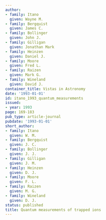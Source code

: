 ```yaml
---
author:
- family: Itano
  given: Wayne M.
- family: Bergquist
  given: James C.
- family: Bollinger
  given: John J.
- family: Gilligan
  given: Jonathan Mark
- family: Heinzen
  given: Daniel J.
- family: Moore
  given: Fred L.
- family: Raizen
  given: Mark G.
- family: Wineland
  given: David J.
container_title: Vistas in Astronomy
date: '1993-01-01'
id: itano_1993_quantum_measurements
issued:
- year: 1993
page: 169-183
pub_type: article-journal
pubdate: '1993-01-01'
short_author:
- family: Itano
  given: W. M.
- family: Bergquist
  given: J. C.
- family: Bollinger
  given: J. J.
- family: Gilligan
  given: J. M.
- family: Heinzen
  given: D. J.
- family: Moore
  given: F. L.
- family: Raizen
  given: M. G.
- family: Wineland
  given: D. J.
status: published
title: Quantum measurements of trapped ions
---
```

